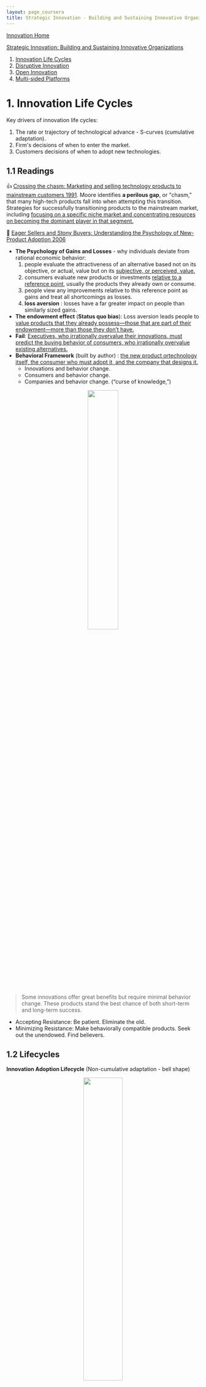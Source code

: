 ```yaml
---
layout: page_coursera
title: Strategic Innovation - Building and Sustaining Innovative Organizations
---
```


[Innovation Home](../00index)


[Strategic Innovation: Building and Sustaining Innovative Organizations](https://www.coursera.org/learn/strategic-innovation-building-and-sustaining-innovative-organizations/home/week/1)
1. [Innovation Life Cycles](#l1)
2. [Disruptive Innovation](#l2)
3. [Open Innovation](#l3)
4. [Multi-sided Platforms](#l4)

<a name="l1"></a>
# 1. Innovation Life Cycles

Key drivers of innovation life cycles:
1. The rate or trajectory of technological advance - S-curves (cumulative adaptation).
2. Firm's decisions of when to enter the market.
3. Customers decisions of when to adopt new technologies.


## 1.1 Readings

👍 [Crossing the chasm: Marketing and selling technology products to mainstream customers 1991](http://soloway.pbworks.com/w/file/fetch/46715502/Crossing-The-Chasm.pdf). Moore identifies **a perilous gap**, or "chasm," that many high-tech products fall into when attempting this transition. Strategies for successfully transitioning products to the mainstream market, including <u>focusing on a specific niche market and concentrating resources on becoming the dominant player in that segment.</u>

👑 [Eager Sellers and Stony Buyers: Understanding the Psychology of New-Product Adoption 2006](https://hbr.org/2006/06/eager-sellers-and-stony-buyers-understanding-the-psychology-of-new-product-adoption)
* **The Psychology of Gains and Losses** - why individuals deviate from rational economic behavior:
  1. people evaluate the attractiveness of an alternative based not on its objective, or actual, value but on its <u>subjective, or perceived, value.</u>
  2. consumers evaluate new products or investments <u>relative to a reference point</u>, usually the products they already own or consume.
  3. people view any improvements relative to this reference point as gains and treat all shortcomings as losses.
  4. **loss aversion** : losses have a far greater impact on people than similarly sized gains.
* **The endowment effect** (**Status quo bias**): Loss aversion leads people to <u>value products that they already possess—those that are part of their endowment—more than those they don’t have.</u>
* **Fail**: <u>Executives, who irrationally overvalue their innovations, must predict the buying behavior of consumers, who irrationally overvalue existing alternatives.</u>
* **Behavioral Framework** (built by author) : <u>the new product ortechnology itself, the consumer who must adopt it, and the company that designs it.</u>
  * Innovations and behavior change.
  * Consumers and behavior change.
  * Companies and behavior change. (“curse of knowledge,”)

<div align="center">    
<img src="https://hbr.org/resources/images/article_assets/hbr/0606/R0606F_B.gif" width="40%"/>
</div>

> Some innovations offer great benefits but require minimal
behavior change. These products stand the best chance of both
short-term and long-term success.

* Accepting Resistance: Be patient. Eliminate the old.
* Minimizing Resistance: Make behaviorally compatible products. Seek out the unendowed. Find believers.

## 1.2 Lifecycles

**Innovation Adoption Lifecycle** (Non-cumulative adaptation - bell shape)
<div align="center">    
<img src="/assets/img/company/ada_cyc.jpg" width="45%"/>
</div>

**Diffusion of firms**: <u>firm takeoff and sales takeoff points</u>. Firm takeoff usually come before sales takeoff.

<div align="center">    
<img src="/assets/img/company/EifiFMlX0AE_dOf.jpg" width="60%"/>
</div>

**Product life cycle** ([Reading](https://www.twi-global.com/technical-knowledge/faqs/what-is-a-product-life-cycle)), takeoff point as the sales takeoff.

<div align="center">    
<img src="https://www.twi-global.com/CachedImage.axd?ImageName=Product-Life-Cycle-Diagram.jpg&ImageWidth=800&ImageHeight=611&ImageVersionID=107543&ImageModified=20210621110712" width="45%"/>
</div>

## 1.3 Types of Innovations

* Process
* Incremental
* Radical
* Disruptive (initial bad, gradually getting better )
* Business Model

## 1.4 Crossing Over from Niche Markets to Mass-Market Dominance

* Early market, MVP (~alpha/beta product) is OK.
* Find a niche. <u>NEED A PERFECT PRODUCT</u>. Companies need to identify a **beachhead segment** and develop a perfect product for that segment.
* (To Mass-Market) Generate volumes and harness cost advantages so as to develop reliable products.

## 1.5 [Prospect Theory](https://www.investopedia.com/terms/p/prospecttheory.asp): Minimizing Losses and Maximizing Gains

<div align="center">    
<img src="https://sketchplanations.com/_next/image?url=https%3A%2F%2Fimages.prismic.io%2Fsketchplanations%2Fa91c962d-ad54-4295-b3fb-355c79299068_118976026701.jpg%3Fauto%3Dcompress%2Cformat&w=750&q=75" width="45%"/>
</div>

<a name="l2"></a>
# 2. Disruptive Innovation

How innovating entrants can disrupt industry leaders

## 2.1 Readings

[Match Your Innovation Strategy to Your Innovation Ecosystem 2006](https://hbr.org/2006/04/match-your-innovation-strategy-to-your-innovation-ecosystem)
> When they work, ecosystems allow firms to create value that no single firm could create alone.

* Innovation ecosystems are characterized by three fundamental types of risk:
  1. initiative risks, or the familiar uncertainties of managing a project.
  2. interdependence risks, or the <u>uncertainties of coordinating with complementary innovators</u>.
    * different partners should be able to satisfy their commitments within a specific time frame.
    * other ecosystem actors had to develop their own distinct innovations.
  3. integration risks, or the uncertainties presented by the adoption process across the value chain.
    * Innovation adopt it to old value chain before it can reach volume sales.
* Target Markets and Ecosystem Risk
* <u>Strategy in Ecosystems</u>:
  1. Where to compete.
  2. When to compete.
  3. How to compete.

## 2.2 Demand-Side Disruption

《The innovator's dilemma》, 《The disruption dilemma》.

<div align="center">    
<img src="https://innovationmanagement.se/wp-content/uploads/2017/05/dilemma-400x174.png" width="55%"/>
</div>

* What makes a disruption a disruption is not the original starting point, but how the trajectory improves over time.
* Two types:
  * The low-end disruptor, targeting the underserved segments by offering a lower quality product at that point in time.
  * The new to the market disruption, they come in with a totally different package of attributes and catered to the non-served market.

Prescriptions for Incumbents for Assessing Disruptions. Elements : Leadership & Vision, Resources, Processes, Culture, Structure.

**Creating** a Disruptive Innovation.
* Three elements together : <u>technology, business model,  ecosystem -  simplifying technology paired with a business model that is then embedded in a viable ecosystem.</u>.
* Opportunities can be discovered through three dimensions : <u>Time, Skill, Accessibility</u>.

<a name="l3"></a>
# 3. Open Innovation

* pursue an “open” strategy by seeking new ideas and technologies outside the firm.
* different mechanisms that enable firms to capture value from innovations, including the importance of patents and specialized assets and capabilities in providing a competitive advantage.
* when innovators should forward integrate to compete with other firms in product markets and when they should license their innovations to other firms in technology markets.

## 3.1 Readings

[The Era of Open Innovation 2003](https://sloanreview.mit.edu/article/the-era-of-open-innovation/)

[Markets for Technology and their Implications for Corporate Strategy Get access Arrow 2001](https://academic.oup.com/icc/article-abstract/10/2/419/678614?redirectedFrom=fulltext)

## 3.2 Open Innovations

Open innovation is **creating value** by focusing on internal and external ideas from various stakeholders and using different pathways to the market including licensing, acquisition, and launching using company channels. (e.g. [InnoCentive](https://www.wazokucrowd.com/) & [NineSigma](https://www.ninesigma.com/), to open the world)

👑 **Crowd sourcing**

<div align="center"><pre class="mermaid">
block-beta
columns 3
CW["Crowd Wisdom"] CV["Crowd Voting"] CL["Crowd Labor"]
CC["Crowd Contests"]:2 CF["Crowd Funding"]
CCC["Crowd Content"]:3
</pre></div>

* <u>Crowd Content</u>: through collaborative communities. (e.g. Wikipedia)
* <u>Crowd Contests</u>: sponsor post the problem, and the crowd response. (e.g. [TopCoder](https://www.topcoder.com/))
* <u>Crowd Funding</u> (众酬) : tends to democratize opportunities and access to deserving cases that might not otherwise have a chance. (e.g. [KickStarter](https://www.kickstarter.com/))
* <u>Crowd Labor</u> (外包): matching buyers and sellers of matching skills (short term). (e.g. [Amazon Mechanical Turk](https://www.mturk.com/), [Upwork](https://www.upwork.com/))
* <u>Crowd Voting</u> is valuable to gauge interst and excitement. It can be used to generate engagement. (e.g. Google, Youtube Like, American Idol)
* <u>Crowd Wisdom</u> : crowd to generate insight (e.g. Intrade, Befair, Iowa Electronic Markets, Inkling markets, Corwdcast, Prokons)
  1. Diversity of opinions. Private information.
  2. Independence.
  3. Decentralization. Local knowledge.
  4. Aggregation.

<a name="l4"></a>
# 4. Multi-sided Platforms

Platforms enable firms to both create and capture value by bringing together sellers and buyers and controlling the transactions between them.

value chain and platform businesses

## 4.1 Readings

[Networks and positive feedback: How to exploit network effects 1998](https://www.hbsp.harvard.edu/product/2578BC-PDF-ENG)

[Strategic Decisions for Multisided Platforms 2013](https://sloanreview.mit.edu/article/strategic-decisions-for-multisided-platforms/):
1. **Definition of Multisided Platforms (MSPs)**: MSPs are technologies, products, or services that primarily create value by enabling direct interactions between two or more customer or participant groups. (eBay, Facebook, Airbnb, Uber, Apple's iOS, Google's Android operating system)
2. **Value of MSPs**: reducing search costs or transaction costs (or both) for participants. As a result, MSPs often hold a privileged position in their respective industries, with most other industry participants revolving around and depending on MSPs in important ways.
3. **Characteristics of MSPs**: (1) each group of participants (a "side") is a customer of the MSP in some meaningful way, and (2) the MSP enables direct interaction between the sides.
4. **Strategic Decisions**: (1) the number of sides to bring on board; (2) design; (3) pricing structures; and (4) governance rules.
5. **Network Effects**: The article also discusses the network effects that MSPs may exhibit, including one-sided network effects and cross-side network effects.

## 4.2 The Strategic Logic

The strategic logic involves transitioning from a traditional pipeline business model, which focuses on linear value chains, to <u>a platform model that connects multiple consumer groups, enhancing efficiency and creating network effects.</u>

The pipeline business model creates value by <u>controlling a linear series of activities wherein inputs at one end of the chain undergo a series of sequential steps that transform them into a finished product</u>. A platform model can be defined as intermediaries that connect two or more distinct groups of users and facilitate their interaction.

## 4.3 Network Effects
<p></p>
* Network effects occur when the value of a product increases as more people use it.
* Double Jeopardy Effect: Larger brands benefit from higher loyalty rates due to their popularity, as customers of smaller brands are often aware of and likely to switch to larger brands.
* The Internet enhances network effects (both Direct and Indirect effects).

## 4.4 Multi-sided Markets
<p></p>
* Competitive Limits
  * When larger competitors enter the market, it can become challenging to compete effectively. Recognizing this reality is crucial for strategic planning.
  * It may be more beneficial to focus on harvesting your existing business rather than trying to compete directly with these larger entities.
* Exploring New Growth Opportunities
  * While managing your current business, it's essential to explore potential new avenues for growth. This proactive approach can lead to discovering innovative strategies.
  * Diversifying your efforts can help mitigate risks associated with relying solely on your existing business model.
* Strategic Adaptation
  * Adapting your strategy in response to market changes is vital for long-term sustainability. This may involve reevaluating your business goals and objectives.
  * Embracing innovation and being open to change can position your organization for future success.

Develop **content - user** to build critical mass chicken-egg problem : **《Matchmakers - The new economics of multisided platform》**
* ZigZag strategy : pushing participation simultaneously till both side reach critical mass (ebay, YouTube).
* Two-Step strategy : pushing participation on one side first (allow the company to achieve critical mass) and then fostering the other side of the platform
  * video game industry - provider first; newspapers - develop content first.
* Mixed strategy : pursuing zig zag first and then a two-step strategy (YouTube).

Pricing strategy. Ecosystem governance.

**Contemporary Business Models in the Era of Digitization:**
* **Platform Business Models**
  * Platform businesses leverage network effects, leading to increasing returns to scale, but they face complex pricing challenges due to costs and revenues on both sides of the platform.
  * Successful platforms often need to subsidize one side to generate revenue from the other, making pricing strategies intricate.
* **Long-Tail Business Models**
  * The long-tail model shifts focus from a few blockbuster products to a vast array of **niche items**, which can be profitable due to the infinite shelf space available online.
  * Online retailers can stock a significantly larger variety of products, leading to substantial sales from niche items that traditional brick-and-mortar stores cannot accommodate.
* **Crowd-Sourced Models** utilize the collective intelligence of the **crowd**, exemplified by platforms like Kickstarter and InnoCentive, enabling innovative solutions and funding opportunities.
* **Bundled Models** combine multiple products or services into a single offering, benefiting sellers by simplifying pricing and reducing marketing costs while catering to diverse consumer preferences. (Microsoft, Newspaper)
